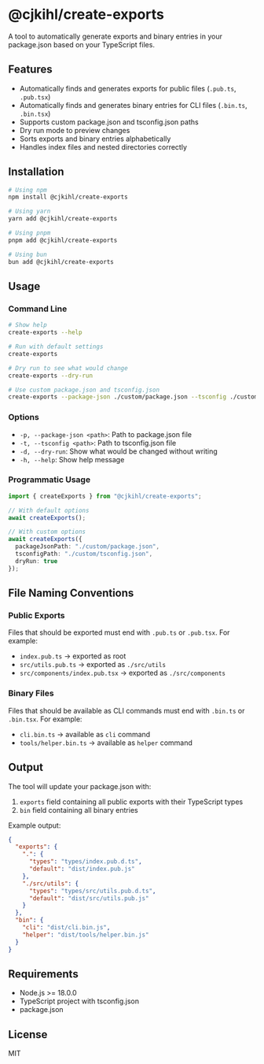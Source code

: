 # @cjkihl/create-exports

A tool to automatically generate exports and binary entries in your package.json based on your TypeScript files.

## Features

- Automatically finds and generates exports for public files (`.pub.ts`, `.pub.tsx`)
- Automatically finds and generates binary entries for CLI files (`.bin.ts`, `.bin.tsx`)
- Supports custom package.json and tsconfig.json paths
- Dry run mode to preview changes
- Sorts exports and binary entries alphabetically
- Handles index files and nested directories correctly

## Installation

```bash
# Using npm
npm install @cjkihl/create-exports

# Using yarn
yarn add @cjkihl/create-exports

# Using pnpm
pnpm add @cjkihl/create-exports

# Using bun
bun add @cjkihl/create-exports
```

## Usage

### Command Line

```bash
# Show help
create-exports --help

# Run with default settings
create-exports

# Dry run to see what would change
create-exports --dry-run

# Use custom package.json and tsconfig.json
create-exports --package-json ./custom/package.json --tsconfig ./custom/tsconfig.json
```

### Options

- `-p, --package-json <path>`: Path to package.json file
- `-t, --tsconfig <path>`: Path to tsconfig.json file
- `-d, --dry-run`: Show what would be changed without writing
- `-h, --help`: Show help message

### Programmatic Usage

```typescript
import { createExports } from "@cjkihl/create-exports";

// With default options
await createExports();

// With custom options
await createExports({
  packageJsonPath: "./custom/package.json",
  tsconfigPath: "./custom/tsconfig.json",
  dryRun: true
});
```

## File Naming Conventions

### Public Exports

Files that should be exported must end with `.pub.ts` or `.pub.tsx`. For example:

- `index.pub.ts` → exported as root
- `src/utils.pub.ts` → exported as `./src/utils`
- `src/components/index.pub.tsx` → exported as `./src/components`

### Binary Files

Files that should be available as CLI commands must end with `.bin.ts` or `.bin.tsx`. For example:

- `cli.bin.ts` → available as `cli` command
- `tools/helper.bin.ts` → available as `helper` command

## Output

The tool will update your package.json with:

1. `exports` field containing all public exports with their TypeScript types
2. `bin` field containing all binary entries

Example output:

```json
{
  "exports": {
    ".": {
      "types": "types/index.pub.d.ts",
      "default": "dist/index.pub.js"
    },
    "./src/utils": {
      "types": "types/src/utils.pub.d.ts",
      "default": "dist/src/utils.pub.js"
    }
  },
  "bin": {
    "cli": "dist/cli.bin.js",
    "helper": "dist/tools/helper.bin.js"
  }
}
```

## Requirements

- Node.js >= 18.0.0
- TypeScript project with tsconfig.json
- package.json

## License

MIT
